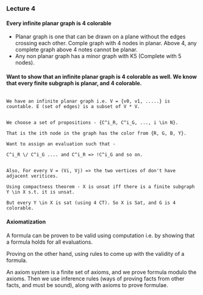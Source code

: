 ### Lecture 4

#### Every infinite planar graph is 4 colorable

* Planar graph is one that can be drawn on a plane without the edges crossing each other. Comple graph with 4 nodes in planar. Above 4, any complete graph above 4 notes cannot be planar. 
* Any non planar graph has a minor graph with K5 (Complete with 5 nodes). 

#### Want to show that an infinite planar graph is 4 colorable as well. We know that every finite subgraph is planar, and 4 colorable.


```

We have an infinite planar graph i.e. V = {v0, v1, .....} is countable. E (set of edges) is a subset of V * V. 


We choose a set of propositions - {C^i_R, C^i_G, ..., i \in N}. 

That is the ith node in the graph has the color from {R, G, B, Y}. 

Want to assign an evaluation such that - 

C^i_R \/ C^i_G .... and C^i_R => !C^i_G and so on. 


Also, For every V = (Vi, Vj) => the two vertices of don't have adjacent veritices.

Using compactness theorem - X is unsat iff there is a finite subgraph Y \in X s.t. it is unsat. 

But every Y \in X is sat (using 4 CT). So X is Sat, and G is 4 colorable.
```

#### Axiomatization

A formula can be proven to be valid using computation i.e. by showing that a formula holds for all evaluations. 

Proving on the other hand, using rules to come up with the validity of a formula.

An axiom system is a finite set of axioms, and we prove formula modulo the axioms. Then we use inference rules (ways of proving facts from other facts, and must be sound), along with axioms to prove formulae. 







